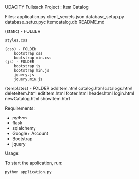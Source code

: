 UDACITY Fullstack Project : Item Catalog

Files:
application.py
client_secrets.json
database_setup.py
database_setup.pyc
itemcatalog.db
README.md

(static) - FOLDER

    styles.css

    (css) - FOLDER
        bootstrap.css
        bootstrap.min.css
    (js) - FOLDER
        bootstrap.js
        bootstrap.min.js
        jquery.js
        jquery.min.js

(templates) - FOLDER
    addItem.html
    catalog.html
    catalogs.html
    deleteItem.html
    editItem.html
    footer.html
    header.html
    login.html
    newCatalog.html
    showItem.html


Requirements:

- python
- flask
- sqlalchemy
- Google+ Account
- Bootstrap
- jquery


Usage:

To start the application, run:

    python application.py

